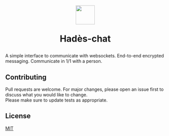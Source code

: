 <h1 align="center">
  <img src="https://i.imgur.com/wPk6N8R.png" width="60" />
  <p>Hadès-chat</p>
</h1>

A simple interface to communicate with websockets. End-to-end encrypted messaging. Communicate in 1/1 with a person.

## Contributing
Pull requests are welcome. For major changes, please open an issue first to discuss what you would like to change.  
Please make sure to update tests as appropriate.

## License
[MIT](https://choosealicense.com/licenses/mit/)
